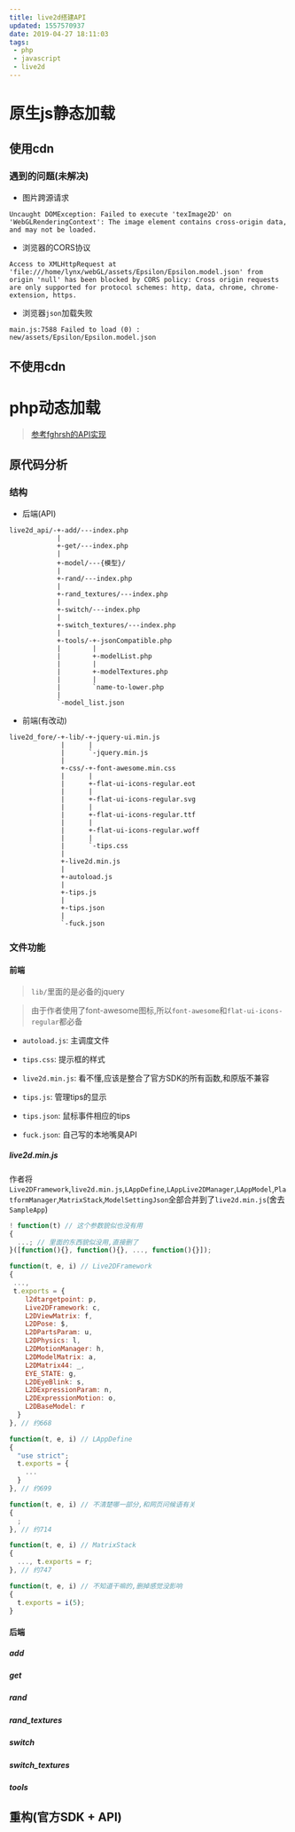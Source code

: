 ```yaml
---
title: live2d搭建API
updated: 1557570937
date: 2019-04-27 18:11:03
tags:
 - php
 - javascript
 - live2d
---
```


# 原生js静态加载

## 使用cdn

### 遇到的问题(未解决)

- 图片跨源请求

```
Uncaught DOMException: Failed to execute 'texImage2D' on 'WebGLRenderingContext': The image element contains cross-origin data, and may not be loaded.
```

- 浏览器的CORS协议

```
Access to XMLHttpRequest at 'file:///home/lynx/webGL/assets/Epsilon/Epsilon.model.json' from origin 'null' has been blocked by CORS policy: Cross origin requests are only supported for protocol schemes: http, data, chrome, chrome-extension, https.
```

- 浏览器`json`加载失败

```
main.js:7588 Failed to load (0) : new/assets/Epsilon/Epsilon.model.json
```

## 不使用cdn

# php动态加载

> [参考fghrsh的API实现](https://www.fghrsh.net/post/123.html)

## 原代码分析

### 结构

- 后端(API)

```
live2d_api/-+-add/---index.php
            |
            +-get/---index.php
            |
            +-model/---{模型}/
            |
            +-rand/---index.php
            |
            +-rand_textures/---index.php
            |
            +-switch/---index.php
            |
            +-switch_textures/---index.php
            |
            +-tools/-+-jsonCompatible.php
            |        |
            |        +-modelList.php
            |        |
            |        +-modelTextures.php
            |        |
            |        `name-to-lower.php
            |
            `-model_list.json
```

- 前端(有改动)

```
live2d_fore/-+-lib/-+-jquery-ui.min.js
             |      |
             |      `-jquery.min.js
             |
             +-css/-+-font-awesome.min.css
             |      |
             |      +-flat-ui-icons-regular.eot
             |      |
             |      +-flat-ui-icons-regular.svg
             |      |
             |      +-flat-ui-icons-regular.ttf
             |      |
             |      +-flat-ui-icons-regular.woff
             |      |
             |      `-tips.css
             |
             +-live2d.min.js
             |
             +-autoload.js
             |
             +-tips.js
             |
             +-tips.json
             |
             `-fuck.json
```

### 文件功能

#### 前端

> `lib/`里面的是必备的jquery

> 由于作者使用了font-awesome图标,所以`font-awesome`和`flat-ui-icons-regular`都必备

- `autoload.js`: 主调度文件

- `tips.css`: 提示框的样式

- `live2d.min.js`: 看不懂,应该是整合了官方SDK的所有函数,和原版不兼容

- `tips.js`: 管理tips的显示

- `tips.json`: 鼠标事件相应的tips

- `fuck.json`: 自己写的本地嘴臭API

##### live2d.min.js

作者将`Live2DFramework`,`live2d.min.js`,`LAppDefine`,`LAppLive2DManager`,`LAppModel`,`PlatformManager`,`MatrixStack`,`ModelSettingJson`全部合并到了`live2d.min.js`(舍去`SampleApp`)

```javascript
! function(t) // 这个参数貌似也没有用
{
  ...; // 里面的东西貌似没用,直接删了
}([function(){}, function(){}, ..., function(){}]);
```

```javascript
function(t, e, i) // Live2DFramework
{
 ...,
 t.exports = {
    l2dtargetpoint: p,
    Live2DFramework: c,
    L2DViewMatrix: f,
    L2DPose: $,
    L2DPartsParam: u,
    L2DPhysics: l,
    L2DMotionManager: h,
    L2DModelMatrix: a,
    L2DMatrix44: _,
    EYE_STATE: g,
    L2DEyeBlink: s,
    L2DExpressionParam: n,
    L2DExpressionMotion: o,
    L2DBaseModel: r
  } 
}, // 约668
```

```javascript
function(t, e, i) // LAppDefine
{
  "use strict";
  t.exports = {
    ...
  }
}, // 约699
```

```javascript
function(t, e, i) // 不清楚哪一部分,和网页问候语有关
{
  ;
}, // 约714
```

```javascript
function(t, e, i) // MatrixStack
{
  ..., t.exports = r;
}, // 约747
```

```javascript
function(t, e, i) // 不知道干嘛的,删掉感觉没影响
{
  t.exports = i(5);
}
```

#### 后端

##### add

##### get

##### rand

##### rand_textures

##### switch

##### switch_textures

##### tools

## 重构(官方SDK + API)
